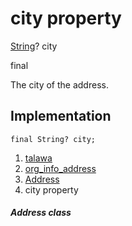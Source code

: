 
<div>

# city property

</div>


[String](https://api.flutter.dev/flutter/dart-core/String-class.html)?
city


final




The city of the address.



## Implementation

``` language-dart
final String? city;
```







1.  [talawa](../../index.html)
2.  [org_info_address](../../models_organization_org_info_address/)
3.  [Address](../../models_organization_org_info_address/Address-class.html)
4.  city property

##### Address class








